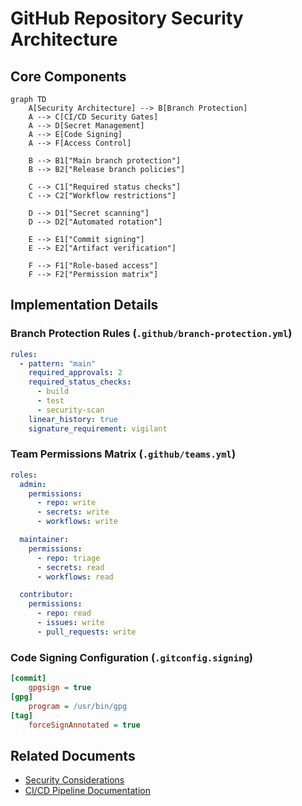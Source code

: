 # GitHub Repository Security Architecture

## Core Components

```mermaid
graph TD
    A[Security Architecture] --> B[Branch Protection]
    A --> C[CI/CD Security Gates]
    A --> D[Secret Management]
    A --> E[Code Signing]
    A --> F[Access Control]

    B --> B1["Main branch protection"]
    B --> B2["Release branch policies"]

    C --> C1["Required status checks"]
    C --> C2["Workflow restrictions"]

    D --> D1["Secret scanning"]
    D --> D2["Automated rotation"]

    E --> E1["Commit signing"]
    E --> E2["Artifact verification"]

    F --> F1["Role-based access"]
    F --> F2["Permission matrix"]
```

## Implementation Details

### Branch Protection Rules (`.github/branch-protection.yml`)

```yaml
rules:
  - pattern: "main"
    required_approvals: 2
    required_status_checks:
      - build
      - test
      - security-scan
    linear_history: true
    signature_requirement: vigilant
```

### Team Permissions Matrix (`.github/teams.yml`)

```yaml
roles:
  admin:
    permissions:
      - repo: write
      - secrets: write
      - workflows: write

  maintainer:
    permissions:
      - repo: triage
      - secrets: read
      - workflows: read

  contributor:
    permissions:
      - repo: read
      - issues: write
      - pull_requests: write
```

### Code Signing Configuration (`.gitconfig.signing`)

```ini
[commit]
    gpgsign = true
[gpg]
    program = /usr/bin/gpg
[tag]
    forceSignAnnotated = true
```

## Related Documents

- [Security Considerations](../docs/security_considerations.md)
- [CI/CD Pipeline Documentation](../docs/deployment_strategy.md)
